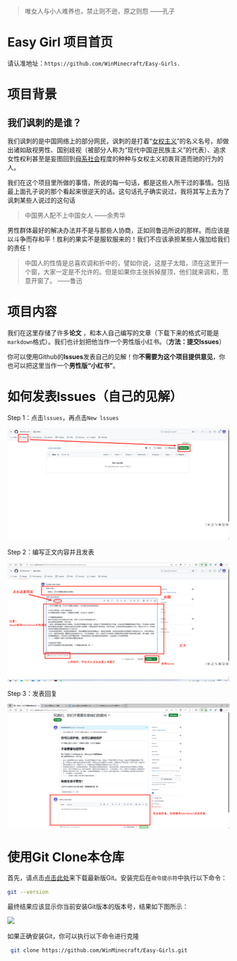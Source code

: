 >  唯女人与小人难养也，禁止则不逊，原之则怨	——孔子

# Easy Girl 项目首页

请认准地址：`https://github.com/WinMinecraft/Easy-Girls.`

# 项目背景

## 我们讽刺的是谁？

我们讽刺的是中国网络上的部分网民，讽刺的是打着“[女权主义](https://baike.baidu.com/item/女权主义/4793303?fromModule=lemma_inlink)”的名义名号，却做出诸如敌视男性、国别歧视（被部分人称为“现代中国逆民族主义”的代表）、追求女性权利甚至是妄图回到[母系社会](https://baike.baidu.com/item/母系社会/1934841?fromModule=lemma_inlink)程度的种种与女权主义初衷背道而驰的行为的人。

我们在这个项目里所做的事情，所说的每一句话，都是这些人所干过的事情。包括最上面孔子说的那个看起来很逆天的话。这句话孔子确实说过，我将其写上去为了讽刺某些人说过的这句话

> 中国男人配不上中国女人		——余秀华

男性群体最好的解决办法并不是与那些人协商，正如同鲁迅所说的那样。而应该是以斗争而存和平！胜利的果实不是服软服来的！我们不应该承担某些人强加给我们的责任！

> 中国人的性情是总喜欢调和折中的，譬如你说，这屋子太暗，须在这里开一个窗，大家一定是不允许的。但是如果你主张拆掉屋顶，他们就来调和，愿意开窗了。		——鲁迅

# 项目内容

我们在这里存储了许多**论文** ，和本人自己编写的文章（下载下来的格式可能是`markdown`格式）。我们也计划把他当作一个男性版小红书。（**方法：提交lssues**）

你可以使用Github的**lssues**发表自己的见解！你**不需要为这个项目提供意见**，你也可以把这里当作一个**男性版“小红书”**。

# 如何发表lssues（自己的见解）

Step 1：点击`lssues`，再点击`New lssues`

![](2.png)

Step 2：编写正文内容并且发表

![](3.png)

Step 3：发表回复

![](4.png)

# 使用Git Clone本仓库

首先，请点击[点击此处](https://git-scm.com/)来下载最新版Git。安装完后在`命令提示符`中执行以下命令：

```bash
git --version
```

最终结果应该显示你当前安装Git版本的版本号，结果如下图所示：

![](D:\Documents\Github\ezg\1.png)

如果正确安装Git，你可以执行以下命令进行克隆

```bash
 git clone https://github.com/WinMinecraft/Easy-Girls.git
```
